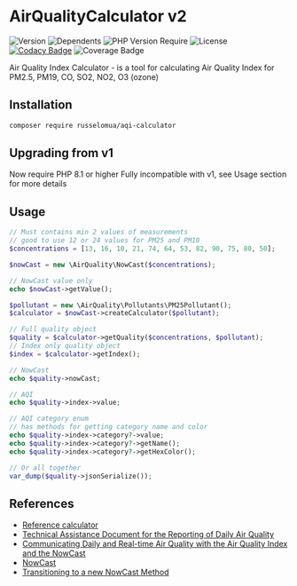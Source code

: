 # AirQualityCalculator v2

![Version](http://poser.pugx.org/russelomua/aqi-calculator/version)
![Dependents](http://poser.pugx.org/russelomua/aqi-calculator/dependents)
![PHP Version Require](http://poser.pugx.org/russelomua/aqi-calculator/require/php)
![License](http://poser.pugx.org/russelomua/aqi-calculator/license)
[![Codacy Badge](https://api.codacy.com/project/badge/Grade/ca26d473f53d432a8cb1bd4e82dfe236)](https://app.codacy.com/manual/russelomua/AirQualityCalculator?utm_source=github.com&utm_medium=referral&utm_content=russelomua/AirQualityCalculator&utm_campaign=Badge_Grade_Dashboard)
![Coverage Badge](https://raw.githubusercontent.com/russelomua/AirQualityCalculator/image-data/coverage.svg)

Air Quality Index Calculator - is a tool for calculating Air Quality Index for PM2.5, PM19, CO, SO2, NO2, O3 (ozone)

## Installation

```bash
composer require russelomua/aqi-calculator
```

## Upgrading from v1
Now require PHP 8.1 or higher
Fully incompatible with v1, see Usage section for more details

## Usage

```php
// Must contains min 2 values of measurements
// good to use 12 or 24 values for PM25 and PM10
$concentrations = [13, 16, 10, 21, 74, 64, 53, 82, 90, 75, 80, 50];

$nowCast = new \AirQuality\NowCast($concentrations);

// NowCast value only
echo $nowCast->getValue();

$pollutant = new \AirQuality\Pollutants\PM25Pollutant();
$calculator = $nowCast->createCalculator($pollutant);

// Full quality object
$quality = $calculator->getQuality($concentrations, $pollutant);
// Index only quality object
$index = $calculator->getIndex();

// NowCast
echo $quality->nowCast;

// AQI
echo $quality->index->value;

// AQI category enum
// has methods for getting category name and color
echo $quality->index->category?->value;
echo $quality->index->category?->getName();
echo $quality->index->category?->getHexColor();

// Or all together
var_dump($quality->jsonSerialize());
```

## References
*  [Reference calculator](https://www3.epa.gov/airnow/aqicalctest/nowcast.htm)
*  [Technical Assistance Document for the Reporting of Daily Air Quality](https://www.airnow.gov/sites/default/files/2020-05/aqi-technical-assistance-document-sept2018.pdf)
*  [Communicating Daily and Real-time Air Quality with the Air Quality Index and the NowCast](http://airnowtech.org/Resources/NACAANowCastPresentation.pdf)
*  [NowCast](https://cran.r-project.org/web/packages/PWFSLSmoke/vignettes/NowCast.html)
*  [Transitioning to a new NowCast Method](https://www3.epa.gov/airnow/ani/pm25_aqi_reporting_nowcast_overview.pdf)
